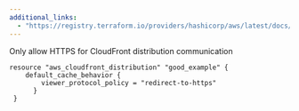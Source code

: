 ```yaml
---
additional_links: 
  - "https://registry.terraform.io/providers/hashicorp/aws/latest/docs/resources/cloudfront_distribution#viewer_protocol_policy"
---
```


Only allow HTTPS for CloudFront distribution communication

```hcl
resource "aws_cloudfront_distribution" "good_example" {
 	default_cache_behavior {
 	    viewer_protocol_policy = "redirect-to-https"
 	  }
 }
```
